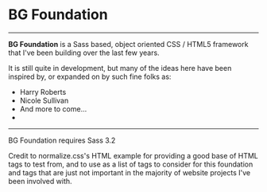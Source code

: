 <h1>BG Foundation</h1>
<hr />
<p>
	<strong>BG Foundation</strong> is a Sass based, object oriented CSS / HTML5 framework that I've been building over the last few years.
</p>

<p>
	It is still quite in development, but many of the ideas here have been inspired by, or expanded on by such fine folks as:
</p>
<ul>
	<li>Harry Roberts</li>
	<li>Nicole Sullivan</li>
	<li>And more to come...<li>
</ul>

<hr />

<p>BG Foundation requires Sass 3.2</p>

<p>
	Credit to normalize.css's HTML example for providing a good base of HTML tags to test from, and to 
	use as a list of tags to consider for this foundation and tags that are just not important in
	the majority of website projects I've been involved with.
</p>